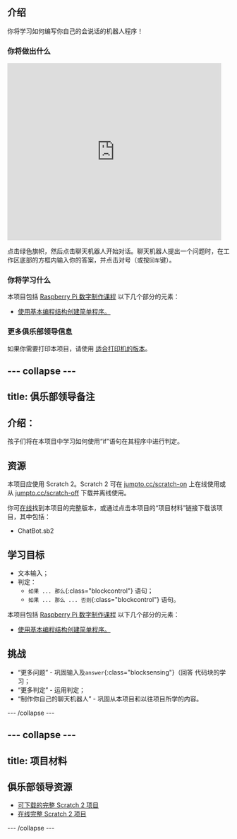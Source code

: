 ## 介绍

你将学习如何编写你自己的会说话的机器人程序！

### 你将做出什么

<div class="scratch-preview">
  <iframe allowtransparency="true" width="485" height="402" src="https://scratch.mit.edu/projects/embed/26762091/?autostart=false" frameborder="0"></iframe>
</div>

点击绿色旗帜，然后点击聊天机器人开始对话。聊天机器人提出一个问题时，在工作区底部的方框内输入你的答案，并点击对号（或按`回车`键）。

### 你将学习什么

本项目包括 [Raspberry Pi 数字制作课程](http://rpf.io/curriculum) 以下几个部分的元素：

+ [使用基本编程结构创建简单程序。](https://www.raspberrypi.org/curriculum/programming/creator)

### 更多俱乐部领导信息

如果你需要打印本项目，请使用 [适合打印机的版本](https://projects.raspberrypi.org/en/projects/chatbot/print)。

--- collapse ---
---
title: 俱乐部领导备注
---

## 介绍：
孩子们将在本项目中学习如何使用“if”语句在其程序中进行判定。

## 资源
本项目应使用 Scratch 2。Scratch 2 可在 [jumpto.cc/scratch-on](http://jumpto.cc/scratch-on) 上在线使用或从 [jumpto.cc/scratch-off](http://jumpto.cc/scratch-off) 下载并离线使用。

你可<a href="http://scratch.mit.edu/projects/26762091/#editor">在线</a>找到本项目的完整版本，或通过点击本项目的“项目材料”链接下载该项目，其中包括：

+ ChatBot.sb2

## 学习目标

+ 文本输入；
+ 判定：
    + `如果 ... 那么`{:class="blockcontrol"} 语句；
    + `如果 ... 那么 ... 否则`{:class="blockcontrol"} 语句。

本项目包括 [Raspberry Pi 数字制作课程](http://rpf.io/curriculum) 以下几个部分的元素：

+ [使用基本编程结构创建简单程序。](https://www.raspberrypi.org/curriculum/programming/creator)

## 挑战
+ “更多问题” - 巩固输入及`answer`{:class="blocksensing"}（回答 代码块的学习；
+ “更多判定” - 运用判定；
+ “制作你自己的聊天机器人” - 巩固从本项目和以往项目所学的内容。

--- /collapse ---

--- collapse ---
---
title: 项目材料
---

## 俱乐部领导资源

* [可下载的完整 Scratch 2 项目](resources/ChatBot.sb2)
* [在线完整 Scratch 2 项目](http://scratch.mit.edu/projects/26762091/#editor)

--- /collapse ---
